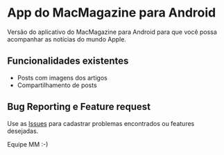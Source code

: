 # App do MacMagazine para Android

Versão do aplicativo do MacMagazine para Android para que você possa acompanhar as notícias do mundo Apple.

## Funcionalidades existentes
- Posts com imagens dos artigos
- Compartilhamento de posts

## Bug Reporting e Feature request
Use as [Issues](https://github.com/MacMagazine/app-Android/issues) para cadastrar problemas encontrados ou features desejadas.

Equipe MM :-)